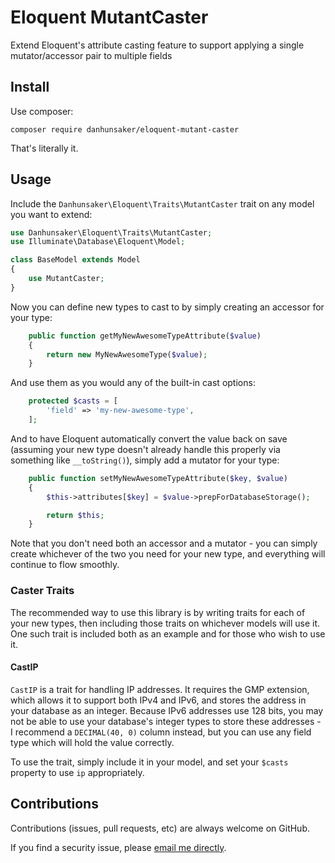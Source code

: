 Eloquent MutantCaster
=====================
Extend Eloquent's attribute casting feature to support applying a single
mutator/accessor pair to multiple fields

Install
-------
Use composer:

```
composer require danhunsaker/eloquent-mutant-caster
```

That's literally it.

Usage
-----
Include the `Danhunsaker\Eloquent\Traits\MutantCaster` trait on any model you want to
extend:

```php
use Danhunsaker\Eloquent\Traits\MutantCaster;
use Illuminate\Database\Eloquent\Model;

class BaseModel extends Model
{
    use MutantCaster;
}
```

Now you can define new types to cast to by simply creating an accessor for your
type:

```php
    public function getMyNewAwesomeTypeAttribute($value)
    {
        return new MyNewAwesomeType($value);
    }
```

And use them as you would any of the built-in cast options:

```php
    protected $casts = [
        'field' => 'my-new-awesome-type',
    ];
```

And to have Eloquent automatically convert the value back on save (assuming your
new type doesn't already handle this properly via something like
`__toString()`), simply add a mutator for your type:

```php
    public function setMyNewAwesomeTypeAttribute($key, $value)
    {
        $this->attributes[$key] = $value->prepForDatabaseStorage();

        return $this;
    }
```

Note that you don't need both an accessor and a mutator - you can simply create
whichever of the two you need for your new type, and everything will continue to
flow smoothly.

### Caster Traits ###

The recommended way to use this library is by writing traits for each of your
new types, then including those traits on whichever models will use it.  One
such trait is included both as an example and for those who wish to use it.

#### CastIP ####

`CastIP` is a trait for handling IP addresses.  It requires the GMP extension,
which allows it to support both IPv4 and IPv6, and stores the address in your
database as an integer.  Because IPv6 addresses use 128 bits, you may not be
able to use your database's integer types to store these addresses - I recommend
a `DECIMAL(40, 0)` column instead, but you can use any field type which will
hold the value correctly.

To use the trait, simply include it in your model, and set your `$casts`
property to use `ip` appropriately.

Contributions
-------------
Contributions (issues, pull requests, etc) are always welcome on GitHub.

If you find a security issue, please [email me
directly](mailto:dan.hunsaker+mucast@gmail.com).
